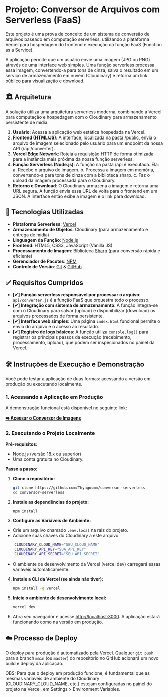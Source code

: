 # Projeto: Conversor de Arquivos com Serverless (FaaS)

Este projeto é uma prova de conceito de um sistema de conversão de arquivos baseado em computação serverless, utilizando a plataforma Vercel para hospedagem do frontend e execução da função FaaS (Function as a Service).

A aplicação permite que um usuário envie uma imagem (JPG ou PNG) através de uma interface web simples. Uma função serverless processa essa imagem, convertendo-a para tons de cinza, salva o resultado em um serviço de armazenamento em nuvem (Cloudinary) e retorna um link público para visualização e download.

## 🏛️ Arquitetura

A solução utiliza uma arquitetura serverless moderna, combinando a Vercel para computação e hospedagem com o Cloudinary para armazenamento persistente de mídia.

1.  **Usuário**: Acessa a aplicação web estática hospedada na Vercel.
2.  **Frontend (HTML/JS)**: A interface, localizada na pasta /public, envia o arquivo de imagem selecionado pelo usuário para um endpoint da nossa API (/api/converter).
3.  **Vercel Edge Network**: Roteia a requisição HTTP de forma otimizada para a instância mais próxima da nossa função serverless.
4.  **Função Serverless (Node.js)**: A função na pasta /api é executada. Ela: a. Recebe o arquivo de imagem. b. Processa a imagem em memória, convertendo-a para tons de cinza com a biblioteca sharp. c. Faz o upload da imagem processada para o Cloudinary.
5.  **Retorno e Download**: O Cloudinary armazena a imagem e retorna uma URL segura. A função envia essa URL de volta para o frontend em um JSON. A interface então exibe a imagem e o link para download.

## 🚀 Tecnologias Utilizadas

- **Plataforma Serverless**: [Vercel](https://vercel.com/)
- **Armazenamento de Objetos**: Cloudinary (para armazenamento e entrega de mídia)
- **Linguagem da Função**: [Node.js](https://nodejs.org/)
- **Frontend**: HTML5, CSS3, JavaScript (Vanilla JS)
- **Processamento de Imagem**: Biblioteca [Sharp](https://sharp.pixelplumbing.com/) (para conversão rápida e eficiente)
- **Gerenciador de Pacotes**: [NPM](https://www.npmjs.com/)
- **Controle de Versão**: [Git](https://git-scm.com/) & [GitHub](https://github.com/)

## ✅ Requisitos Cumpridos

- **[✔] Função serverless responsável por processar o arquivo**: `api/converter.js` é a função FaaS que orquestra todo o processo.
- **[✔] Integração com sistema de armazenamento**: A função integra-se com o Cloudinary para salvar (upload) e disponibilizar (download) os arquivos processados de forma persistente.
- **[✔] Interface web simples**: Uma página `index.html` funcional permite o envio do arquivo e o acesso ao resultado.
- **[✔] Registro de logs básicos**: A função utiliza `console.log()` para registrar os principais passos da execução (recebimento, processamento, upload), que podem ser inspecionados no painel da Vercel.

## 🛠️ Instruções de Execução e Demonstração

Você pode testar a aplicação de duas formas: acessando a versão em produção ou executando localmente.

### 1. Acessando a Aplicação em Produção

A demonstração funcional está disponível no seguinte link:

**[➡️ Acessar o Conversor de Imagens](https://conversor-serverless.vercel.app)**

### 2. Executando o Projeto Localmente

**Pré-requisitos:**

- [Node.js](https://nodejs.org/en) (versão 18.x ou superior)
- Uma conta gratuita no Cloudinary.

**Passo a passo:**

1.  **Clone o repositório:**

    ```bash
    git clone https://github.com/Thyagosmm/conversor-serverless
    cd conversor-serverless
    ```

2.  **Instale as dependências do projeto:**

    ```bash
    npm install
    ```
3.  **Configure as Variáveis de Ambiente:**

- Crie um arquivo chamado `.env.local` na raiz do projeto.
- Adicione suas chaves do Cloudinary a este arquivo:

```bash
    CLOUDINARY_CLOUD_NAME="SEU_CLOUD_NAME"
    CLOUDINARY_API_KEY="SUA_API_KEY"
    CLOUDINARY_API_SECRET="SEU_API_SECRET"
```
- O ambiente de desenvolvimento da Vercel (vercel dev) carregará essas variáveis automaticamente.

4.  **Instale a CLI da Vercel (se ainda não tiver):**

    ```bash
    npm install -g vercel
    ```

5.  **Inicie o ambiente de desenvolvimento local:**

    ```bash
    vercel dev
    ```

6.  Abra seu navegador e acesse [http://localhost:3000](http://localhost:3000). A aplicação estará funcionando como na versão em produção.

## ☁️ Processo de Deploy

O deploy para produção é automatizado pela Vercel. Qualquer `git push` para a branch `main` (ou `master`) do repositório no GitHub acionará um novo build e deploy da aplicação.

OBS: Para que o deploy em produção funcione, é fundamental que as mesmas variáveis de ambiente do Cloudinary (CLOUDINARY_CLOUD_NAME, etc.) estejam configuradas no painel do projeto na Vercel, em Settings > Environment Variables.
